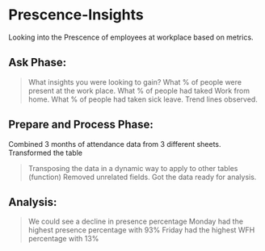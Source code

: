# Prescence-Insights
Looking into the Prescence of employees at workplace based on metrics. 

## Ask Phase:
> What insights you were looking to gain?
> What % of people were present at the work place.
> What % of people had taked Work from home.
> What % of people had taken sick leave.
> Trend lines observed.

## Prepare and Process Phase:
Combined 3 months of attendance data from 3 different sheets.
Transformed the table
> Transposing the data in a dynamic way to apply to other tables (function)
> Removed unrelated fields.
> Got the data ready for analysis.

## Analysis:
> We could see a decline in presence percentage
> Monday had the highest presence percentage with 93%
> Friday had the highest WFH percentage with 13%
